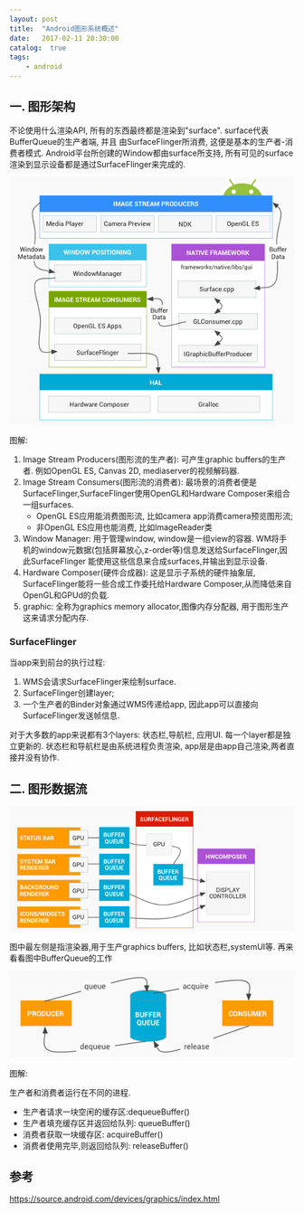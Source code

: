 ```yaml
---
layout: post
title:  "Android图形系统概述"
date:   2017-02-11 20:30:00
catalog:  true
tags:
    - android
---
```


## 一. 图形架构

不论使用什么渲染API, 所有的东西最终都是渲染到"surface". surface代表BufferQueue的生产者端, 并且
由SurfaceFlinger所消费, 这便是基本的生产者-消费者模式. Android平台所创建的Window都由surface所支持,
所有可见的surface渲染到显示设备都是通过SurfaceFlinger来完成的.

![surface_rendered](/images/surfaceFlinger/surface_rendered.png)

图解:

1. Image Stream Producers(图形流的生产者): 可产生graphic buffers的生产者. 例如OpenGL ES, Canvas 2D, mediaserver的视频解码器.
2. Image Stream Consumers(图形流的消费者): 最场景的消费者便是SurfaceFlinger,SurfaceFlinger使用OpenGL和Hardware Composer来组合一组surfaces.
    - OpenGL ES应用能消费图形流, 比如camera app消费camera预览图形流;
    - 非OpenGL ES应用也能消费,   比如ImageReader类
3. Window Manager: 用于管理window, window是一组view的容器. WM将手机的window元数据(包括屏幕放心,z-order等)信息发送给SurfaceFlinger,因此SurfaceFlinger
能使用这些信息来合成surfaces,并输出到显示设备.
4. Hardware Composer(硬件合成器): 这是显示子系统的硬件抽象层, SurfaceFlinger能将一些合成工作委托给Hardware Composer,从而降低来自OpenGL和GPUd的负载.
5. graphic: 全称为graphics memory allocator,图像内存分配器, 用于图形生产这来请求分配内存.


### SurfaceFlinger

当app来到前台的执行过程:

1. WMS会请求SurfaceFlinger来绘制surface. 
2. SurfaceFlinger创建layer;
3. 一个生产者的Binder对象通过WMS传递给app, 因此app可以直接向SurfaceFlinger发送帧信息.

对于大多数的app来说都有3个layers: 状态栏,导航栏, 应用UI. 每一个layer都是独立更新的.
状态栏和导航栏是由系统进程负责渲染, app层是由app自己渲染,两者直接并没有协作. 

## 二. 图形数据流

![graphic_dataflow](/images/surfaceflinger/graphic_dataflow.png)

图中最左侧是指渲染器,用于生产graphics buffers, 比如状态栏,systemUI等. 再来看看图中BufferQueue的工作

![buffer_queue](/images/surfaceflinger/buffer_queue.png) 

图解:

生产者和消费者运行在不同的进程.

- 生产者请求一块空闲的缓存区:dequeueBuffer()
- 生产者填充缓存区并返回给队列: queueBuffer()
- 消费者获取一块缓存区: acquireBuffer()
- 消费者使用完毕,则返回给队列: releaseBuffer()

## 参考

https://source.android.com/devices/graphics/index.html